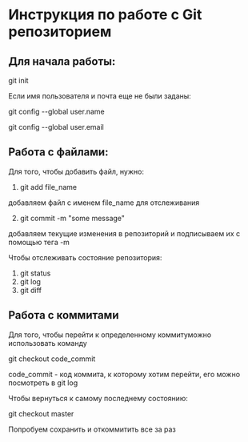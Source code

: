 # Инструкция по работе с Git репозиторием

## Для начала работы:
git init

Если имя пользователя и почта еще не были заданы:

git config --global user.name

git config --global user.email

## Работа с файлами:
Для того, чтобы добавить файл, нужно:
1. git add file_name

добавляем файл с именем file_name для отслеживания

2. git commit -m "some message"

добавляем текущие изменения в репозиторий и подписываем их с помощью тега -m

Чтобы отслеживать состояние репозитория:
1. git status
2. git log
3. git diff

## Работа с коммитами
Для того, чтобы перейти к определенному коммитуможно использовать команду 

git checkout code_commit

code_commit - код коммита, к которому хотим перейти, его можно посмотреть в git log

Чтобы вернуться к самому последнему состоянию:

git checkout master

Попробуем сохранить и откоммитить все за раз